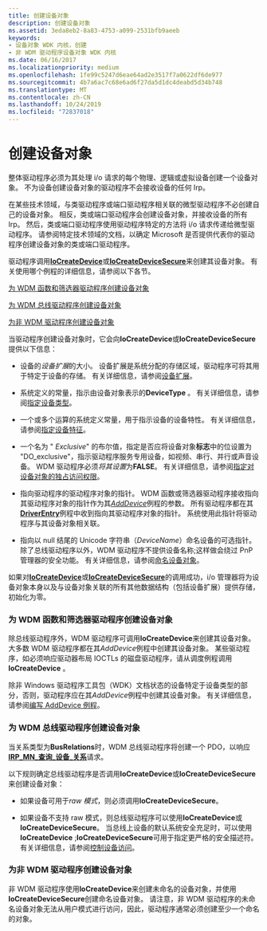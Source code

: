 ```yaml
---
title: 创建设备对象
description: 创建设备对象
ms.assetid: 3eda8eb2-8a83-4753-a099-2531bfb9aeeb
keywords:
- 设备对象 WDK 内核，创建
- 非 WDM 驱动程序设备对象 WDK 内核
ms.date: 06/16/2017
ms.localizationpriority: medium
ms.openlocfilehash: 1fe99c5247d6eae64ad2e3517f7a0622df6de977
ms.sourcegitcommit: 4b7a6ac7c68e6ad6f27da5d1dc4deabd5d34b748
ms.translationtype: MT
ms.contentlocale: zh-CN
ms.lasthandoff: 10/24/2019
ms.locfileid: "72837018"
---
```

# <a name="creating-a-device-object"></a>创建设备对象





整体驱动程序必须为其处理 i/o 请求的每个物理、逻辑或虚拟设备创建一个设备对象。 不为设备创建设备对象的驱动程序不会接收设备的任何 Irp。

在某些技术领域，与类驱动程序或端口驱动程序相关联的微型驱动程序不必创建自己的设备对象。 相反，类或端口驱动程序会创建设备对象，并接收设备的所有 Irp。 然后，类或端口驱动程序使用驱动程序特定的方法将 i/o 请求传递给微型驱动程序。 请参阅特定技术领域的文档，以确定 Microsoft 是否提供代表你的驱动程序创建设备对象的类或端口驱动程序。

驱动程序调用[**IoCreateDevice**](https://docs.microsoft.com/windows-hardware/drivers/ddi/wdm/nf-wdm-iocreatedevice)或[**IoCreateDeviceSecure**](https://docs.microsoft.com/windows-hardware/drivers/ddi/wdmsec/nf-wdmsec-wdmlibiocreatedevicesecure)来创建其设备对象。 有关使用哪个例程的详细信息，请参阅以下各节。

[为 WDM 函数和筛选器驱动程序创建设备对象](#creating-device-objects-for-wdm-function-and-filter-drivers)

[为 WDM 总线驱动程序创建设备对象](#creating-device-objects-for-wdm-bus-drivers)

[为非 WDM 驱动程序创建设备对象](#creating-device-objects-for-non-wdm-drivers)

当驱动程序创建设备对象时，它会向**IoCreateDevice**或**IoCreateDeviceSecure**提供以下信息：

-   设备的*设备扩展*的大小。 设备扩展是系统分配的存储区域，驱动程序可将其用于特定于设备的存储。 有关详细信息，请参阅[设备扩展](device-extensions.md)。

-   系统定义的常量，指示由设备对象表示的**DeviceType** 。 有关详细信息，请参阅[指定设备类型](specifying-device-types.md)。

-   一个或多个运算的系统定义常量，用于指示设备的设备特性。 有关详细信息，请参阅[指定设备特征](specifying-device-characteristics.md)。

-   一个名为 " *Exclusive*" 的布尔值，指定是否应将设备对象**标志**中的位设置为 "DO\_exclusive"，指示驱动程序服务专用设备，如视频、串行、并行或声音设备。 WDM 驱动程序必须*将其设置*为**FALSE**。 有关详细信息，请参阅[指定对设备对象的独占访问权限](specifying-exclusive-access-to-device-objects.md)。

-   指向驱动程序的驱动程序对象的指针。 WDM 函数或筛选器驱动程序接收指向其驱动程序对象的指针作为其[*AddDevice*](https://docs.microsoft.com/windows-hardware/drivers/ddi/wdm/nc-wdm-driver_add_device)例程的参数。 所有驱动程序都在其[**DriverEntry**](https://docs.microsoft.com/windows-hardware/drivers/ddi/wdm/nc-wdm-driver_initialize)例程中收到指向其驱动程序对象的指针。 系统使用此指针将驱动程序与其设备对象相关联。

-   指向以 null 结尾的 Unicode 字符串（*DeviceName*）命名设备的可选指针。 除了总线驱动程序以外，WDM 驱动程序不提供设备名称;这样做会绕过 PnP 管理器的安全功能。 有关详细信息，请参阅[命名设备对象](named-device-objects.md)。

如果对[**IoCreateDevice**](https://docs.microsoft.com/windows-hardware/drivers/ddi/wdm/nf-wdm-iocreatedevice)或[**IoCreateDeviceSecure**](https://docs.microsoft.com/windows-hardware/drivers/ddi/wdmsec/nf-wdmsec-wdmlibiocreatedevicesecure)的调用成功，i/o 管理器将为设备对象本身以及与设备对象关联的所有其他数据结构（包括设备扩展）提供存储，初始化为零。

### <a name="creating-device-objects-for-wdm-function-and-filter-drivers"></a>为 WDM 函数和筛选器驱动程序创建设备对象

除总线驱动程序外，WDM 驱动程序可调用**IoCreateDevice**来创建其设备对象。 大多数 WDM 驱动程序都在其*AddDevice*例程中创建其设备对象。 某些驱动程序，如必须响应驱动器布局 IOCTLs 的磁盘驱动程序，请从调度例程调用**IoCreateDevice** 。

除非 Windows 驱动程序工具包（WDK）文档状态的设备特定于设备类型的部分，否则，驱动程序应在其*AddDevice*例程中创建其设备对象。 有关详细信息，请参阅[编写 AddDevice 例程](writing-an-adddevice-routine.md)。

### <a name="creating-device-objects-for-wdm-bus-drivers"></a>为 WDM 总线驱动程序创建设备对象

当关系类型为**BusRelations**时，WDM 总线驱动程序将创建一个 PDO，以响应[**IRP\_MN\_查询\_设备\_关系**](https://docs.microsoft.com/windows-hardware/drivers/kernel/irp-mn-query-device-relations)请求。

以下规则确定总线驱动程序是否调用**IoCreateDevice**或**IoCreateDeviceSecure**来创建设备对象：

-   如果设备可用于*raw 模式*，则必须调用**IoCreateDeviceSecure**。

-   如果设备不支持 raw 模式，则总线驱动程序可以使用**IoCreateDevice**或**IoCreateDeviceSecure**。 当总线上设备的默认系统安全充足时，可以使用**IoCreateDevice** ;**IoCreateDeviceSecure**可用于指定更严格的安全描述符。 有关详细信息，请参阅[控制设备访问](controlling-device-access.md)。

### <a name="creating-device-objects-for-non-wdm-drivers"></a>为非 WDM 驱动程序创建设备对象

非 WDM 驱动程序使用**IoCreateDevice**来创建未命名的设备对象，并使用**IoCreateDeviceSecure**创建命名设备对象。 请注意，非 WDM 驱动程序的未命名设备对象无法从用户模式进行访问，因此，驱动程序通常必须创建至少一个命名的对象。

 

 





